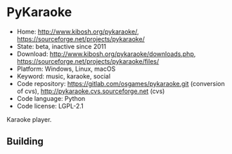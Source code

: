 # PyKaraoke

- Home: http://www.kibosh.org/pykaraoke/, https://sourceforge.net/projects/pykaraoke/
- State: beta, inactive since 2011
- Download: http://www.kibosh.org/pykaraoke/downloads.php, https://sourceforge.net/projects/pykaraoke/files/
- Platform: Windows, Linux, macOS
- Keyword: music, karaoke, social
- Code repository: https://gitlab.com/osgames/pykaraoke.git (conversion of cvs), http://pykaraoke.cvs.sourceforge.net (cvs)
- Code language: Python
- Code license: LGPL-2.1

Karaoke player.

## Building
